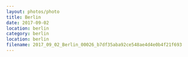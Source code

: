 ```yaml
---
layout: photos/photo
title: Berlin
date: 2017-09-02
location: berlin
category: berlin
location: berlin
filename: 2017_09_02_Berlin_00026_b7df35aba92ce548ae4d4e0b4f21f693
---
```

